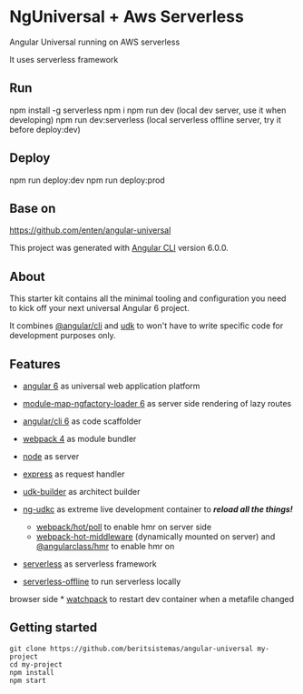 # NgUniversal + Aws Serverless 

Angular Universal running on AWS serverless

It uses serverless framework


## Run
npm install -g serverless
npm i
npm run dev (local dev server, use it when developing)
npm run dev:serverless (local serverless offline server, try it before deploy:dev)

## Deploy
npm run deploy:dev
npm run deploy:prod


## Base on 

https://github.com/enten/angular-universal

This project was generated with [Angular CLI](https://github.com/angular/angular-cli) version 6.0.0.


## About

This starter kit contains all the minimal tooling and configuration you need to kick off your next universal Angular 6 project.

It combines [@angular/cli](https://github.com/angular/angular-cli/tree/v6.0.0) and [udk](https://github.com/enten/udk) to won't have to write specific code for development purposes only.

## Features

* [angular 6](https://github.com/angular/angular/tree/6.0.0) as universal web application platform
* [module-map-ngfactory-loader 6](https://github.com/angular/universal/tree/v6.0.0) as server side rendering of lazy routes
* [angular/cli 6](https://github.com/angular/angular-cli/tree/v6.0.0) as code scaffolder
* [webpack 4](https://github.com/webpack/webpack/tree/v4.6.0) as module bundler
* [node](https://nodejs.org/dist/latest-v8.x/docs/api/) as server
* [express](http://expressjs.com/en/4x/api.html) as request handler
* [udk-builder](https://github.com/enten/udk/blob/master/angular/lib/udk-builder.js) as architect builder
* [ng-udkc](https://github.com/enten/udk#dev-container) as extreme live development container to _**reload all the things!**_
    * [webpack/hot/poll](https://github.com/webpack/webpack/blob/v4.6.0/hot/poll.js) to enable hmr on server side
    * [webpack-hot-middleware](https://github.com/webpack-contrib/webpack-hot-middleware) (dynamically mounted on server) and [@angularclass/hmr](https://github.com/gdi2290/angular-hmr) to enable hmr on

* [serverless](https://serverless.com) as serverless framework
* [serverless-offline](https://github.com/dherault/serverless-offline) to run serverless locally 

browser side
    * [watchpack](https://github.com/webpack/watchpack) to restart dev container when a metafile changed


## Getting started

```shell
git clone https://github.com/beritsistemas/angular-universal my-project
cd my-project
npm install
npm start
```